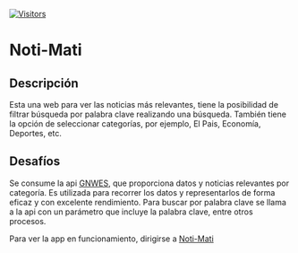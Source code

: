 [![Visitors](https://api.visitorbadge.io/api/visitors?path=https%3A%2F%2Fgithub.com%2FMatiasAnovazzi%2Fnoticias&label=VISITAS&countColor=%23f47373)](https://visitorbadge.io/status?path=https%3A%2F%2Fgithub.com%2FMatiasAnovazzi%2Fnoticias)

# Noti-Mati

## Descripción

Esta una web para ver las noticias más relevantes, tiene la posibilidad de filtrar búsqueda por palabra clave realizando una búsqueda. 
También tiene la opción de seleccionar categorías, por ejemplo, El Pais, Economía, Deportes, etc. 

## Desafíos

Se consume la api [GNWES](https://gnews.io/), que proporciona datos y noticias relevantes por categoría. 
Es utilizada para recorrer los datos y representarlos de forma eficaz y con excelente rendimiento. 
Para buscar por palabra clave se llama a la api con un parámetro que incluye la palabra clave, entre otros procesos. 

Para ver la app en funcionamiento, dirigirse a [Noti-Mati](https://noti-mati.web.app/)
